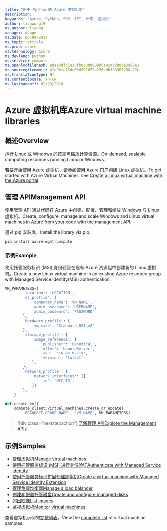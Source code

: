 ```yaml
---
title: "用于 Python 的 Azure 虚拟机库"
description: 
keywords: "Azure, Python, SDK, API, 计算, 虚拟机"
author: lisawong19
ms.author: liwong
manager: douge
ms.date: 06/09/2017
ms.topic: article
ms.prod: azure
ms.technology: azure
ms.devlang: python
ms.service: compute
ms.openlocfilehash: adea3dfd1e38fb8c880009d5a02ab2b8be2a67e1
ms.sourcegitcommit: 41e90fe75de03d397079a276cdb388305290e27e
ms.translationtype: HT
ms.contentlocale: zh-CN
ms.lasthandoff: 02/23/2018
---
```

# <a name="azure-virtual-machine-libraries"></a><span data-ttu-id="ecfc2-103">Azure 虚拟机库</span><span class="sxs-lookup"><span data-stu-id="ecfc2-103">Azure virtual machine libraries</span></span>

## <a name="overview"></a><span data-ttu-id="ecfc2-104">概述</span><span class="sxs-lookup"><span data-stu-id="ecfc2-104">Overview</span></span>

<span data-ttu-id="ecfc2-105">运行 Linux 或 Windows 的按需可缩放计算资源。</span><span class="sxs-lookup"><span data-stu-id="ecfc2-105">On-demand, scalable computing resources running Linux or Windows.</span></span>

<span data-ttu-id="ecfc2-106">若要开始使用 Azure 虚拟机，请参阅[使用 Azure 门户创建 Linux 虚拟机](/azure/virtual-machines/linux/quick-create-portal)。</span><span class="sxs-lookup"><span data-stu-id="ecfc2-106">To get started with Azure Virtual Machines, see [Create a Linux virtual machine with the Azure portal](/azure/virtual-machines/linux/quick-create-portal).</span></span>

## <a name="management-api"></a><span data-ttu-id="ecfc2-107">管理 API</span><span class="sxs-lookup"><span data-stu-id="ecfc2-107">Management API</span></span>

<span data-ttu-id="ecfc2-108">使用管理 API 通过代码在 Azure 中创建、配置、管理和缩放 Windows 与 Linux 虚拟机。</span><span class="sxs-lookup"><span data-stu-id="ecfc2-108">Create, configure, manage and scale Windows and Linux virtual machines in Azure from your code with the management API.</span></span>

<span data-ttu-id="ecfc2-109">通过 pip 安装库。</span><span class="sxs-lookup"><span data-stu-id="ecfc2-109">Install the library via pip.</span></span>

```bash
pip install azure-mgmt-compute 
```   

### <a name="example"></a><span data-ttu-id="ecfc2-110">示例</span><span class="sxs-lookup"><span data-stu-id="ecfc2-110">Example</span></span>

<span data-ttu-id="ecfc2-111">使用托管服务标识 (MSI) 身份验证在现有 Azure 资源组中创建新的 Linux 虚拟机。</span><span class="sxs-lookup"><span data-stu-id="ecfc2-111">Create a new Linux virtual machine in an existing Azure resource group with Managed Service Identity(MSI) authentication.</span></span>

```python
VM_PARAMETERS={
        'location': 'LOCATION',
        'os_profile': {
            'computer_name': 'VM_NAME',
            'admin_username': 'USERNAME',
            'admin_password': 'PASSWORD'
        },
        'hardware_profile': {
            'vm_size': 'Standard_DS1_v2'
        },
        'storage_profile': {
            'image_reference': {
                'publisher': 'Canonical',
                'offer': 'UbuntuServer',
                'sku': '16.04.0-LTS',
                'version': 'latest'
            },
        },
        'network_profile': {
            'network_interfaces': [{
                'id': 'NIC_ID',
            }]
        },
    }

def create_vm()
    compute_client.virtual_machines.create_or_update(
        'RESOURCE_GROUP_NAME', 'VM_NAME', VM_PARAMETERS)
```

> [!div class="nextstepaction"]
> [<span data-ttu-id="ecfc2-112">了解管理 API</span><span class="sxs-lookup"><span data-stu-id="ecfc2-112">Explore the Management APIs</span></span>](/python/api/overview/azure/virtualmachines/management)

## <a name="samples"></a><span data-ttu-id="ecfc2-113">示例</span><span class="sxs-lookup"><span data-stu-id="ecfc2-113">Samples</span></span>

* <span data-ttu-id="ecfc2-114">[管理虚拟机][1]</span><span class="sxs-lookup"><span data-stu-id="ecfc2-114">[Manage virtual machines][1]</span></span>
* <span data-ttu-id="ecfc2-115">[使用托管服务标识 (MSI) 进行身份验证][2]</span><span class="sxs-lookup"><span data-stu-id="ecfc2-115">[Authenticate with Managed Service Identity][2]</span></span>
* <span data-ttu-id="ecfc2-116">[使用托管服务标识扩展创建虚拟机][3]</span><span class="sxs-lookup"><span data-stu-id="ecfc2-116">[Create a virtual machine with Managed Service Identity Extension][3]</span></span>
* <span data-ttu-id="ecfc2-117">[管理负载均衡器][4]</span><span class="sxs-lookup"><span data-stu-id="ecfc2-117">[Manage a load balancer][4]</span></span>
* <span data-ttu-id="ecfc2-118">[创建和配置托管磁盘][5]</span><span class="sxs-lookup"><span data-stu-id="ecfc2-118">[Create and configure managed disks][5]</span></span>
* <span data-ttu-id="ecfc2-119">[列出映像][6]</span><span class="sxs-lookup"><span data-stu-id="ecfc2-119">[List images][6]</span></span> 
* <span data-ttu-id="ecfc2-120">[监视虚拟机][7]</span><span class="sxs-lookup"><span data-stu-id="ecfc2-120">[Monitor virtual machines][7]</span></span>

<span data-ttu-id="ecfc2-121">查看虚拟机示例的[完整列表](https://azure.microsoft.com/resources/samples/?platform=python&term=virtual-machines)。</span><span class="sxs-lookup"><span data-stu-id="ecfc2-121">View the [complete list](https://azure.microsoft.com/resources/samples/?platform=python&term=virtual-machines) of virtual machine samples.</span></span>

[1]: https://azure.microsoft.com/resources/samples/virtual-machines-python-manage/
[2]: https://github.com/Azure-Samples/resource-manager-python-manage-resources-with-msi
[3]: https://github.com/Azure-Samples/compute-python-msi-vm
[4]: https://azure.microsoft.com/resources/samples/network-python-manage-loadbalancer
[5]: ../docs-ref-conceptual/python-sdk-azure-samples-managed-disks.md
[6]: ../docs-ref-conceptual/python-sdk-azure-samples-list-images.md
[7]: ../docs-ref-conceptual/python-sdk-azure-samples-monitor-vms.md